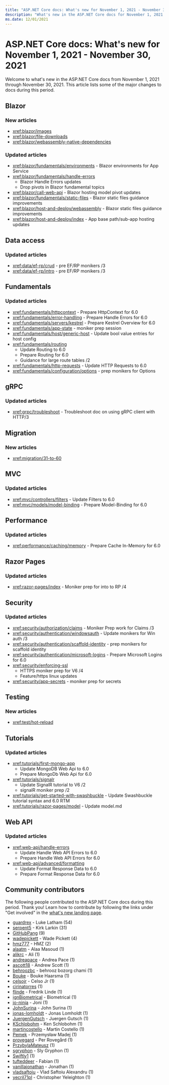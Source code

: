 ```yaml
---
title: "ASP.NET Core docs: What's new for November 1, 2021 - November 30, 2021"
description: "What's new in the ASP.NET Core docs for November 1, 2021 - November 30, 2021."
ms.date: 12/01/2021
---
```


# ASP.NET Core docs: What's new for November 1, 2021 - November 30, 2021

Welcome to what's new in the ASP.NET Core docs from November 1, 2021 through November 30, 2021. This article lists some of the major changes to docs during this period.

## Blazor

### New articles

- <xref:blazor/images>
- <xref:blazor/file-downloads>
- <xref:blazor/webassembly-native-dependencies>

### Updated articles

- <xref:blazor/fundamentals/environments> - Blazor environments for App Service
- <xref:blazor/fundamentals/handle-errors>
  - Blazor Handle Errors updates
  - Drop pivots in Blazor fundamental topics
- <xref:blazor/call-web-api> - Blazor hosting model pivot updates
- <xref:blazor/fundamentals/static-files> - Blazor static files guidance improvements
- <xref:blazor/host-and-deploy/webassembly> - Blazor static files guidance improvements
- <xref:blazor/host-and-deploy/index> - App base path/sub-app hosting updates

## Data access

### Updated articles

- <xref:data/ef-rp/crud> - pre EF/RP monikers /3
- <xref:data/ef-rp/intro> - pre EF/RP monikers /3

## Fundamentals

### Updated articles

- <xref:fundamentals/httpcontext> - Prepare HttpContext for 6.0
- <xref:fundamentals/error-handling> - Prepare Handle Errors for 6.0
- <xref:fundamentals/servers/kestrel> - Prepare Kestrel Overview for 6.0
- <xref:fundamentals/app-state> - moniker prep session
- <xref:fundamentals/host/generic-host> - Update bool value entries for host config
- <xref:fundamentals/routing>
  - Update Routing to 6.0
  - Prepare Routing for 6.0
  - Guidance for large route tables /2
- <xref:fundamentals/http-requests> - Update HTTP Requests to 6.0
- <xref:fundamentals/configuration/options> - prep monikers for Options

## gRPC

### Updated articles

- <xref:grpc/troubleshoot> - Troubleshoot doc on using gRPC client with HTTP/3

## Migration

### New articles

- <xref:migration/31-to-60>

## MVC

### Updated articles

- <xref:mvc/controllers/filters> - Update Filters to 6.0
- <xref:mvc/models/model-binding> - Prepare Model-Binding for 6.0

## Performance

### Updated articles

- <xref:performance/caching/memory> - Prepare Cache In-Memory for 6.0

## Razor Pages

### Updated articles

- <xref:razor-pages/index> - Moniker prep for into to RP /4

## Security

### Updated articles

- <xref:security/authorization/claims> - Moniker Prep work for Claims /3
- <xref:security/authentication/windowsauth> - Update monikers for Win auth /3
- <xref:security/authentication/scaffold-identity> - prep monikers for scaffold identity
- <xref:security/authentication/microsoft-logins> - Prepare Microsoft Logins for 6.0
- <xref:security/enforcing-ssl>
  - HTTPS moniker prep for V6 /4
  - Feature/https linux updates
- <xref:security/app-secrets> - moniker prep for secrets

## Testing

### New articles

- <xref:test/hot-reload>

## Tutorials

### Updated articles

- <xref:tutorials/first-mongo-app>
  - Update MongoDB Web Api to 6.0
  - Prepare MongoDb Web Api for 6.0
- <xref:tutorials/signalr>
  - Update SignalR tutorial to V6 /2
  - signalR moniker prep /2
- <xref:tutorials/get-started-with-swashbuckle> - Update Swashbuckle tutorial syntax and 6.0 RTM
- <xref:tutorials/razor-pages/model> - Update model.md

## Web API

### Updated articles

- <xref:web-api/handle-errors>
  - Update Handle Web API Errors to 6.0
  - Prepare Handle Web API Errors for 6.0
- <xref:web-api/advanced/formatting>
  - Update Format Response Data to 6.0
  - Prepare Format Response Data for 6.0

## Community contributors

The following people contributed to the ASP.NET Core docs during this period. Thank you! Learn how to contribute by following the links under "Get involved" in the [what's new landing page](index.yml).

- [guardrex](https://github.com/guardrex) - Luke Latham (54)
- [serpent5](https://github.com/serpent5) - Kirk Larkin (31)
- [GitHubPang](https://github.com/GitHubPang) (9)
- [wadepickett](https://github.com/wadepickett) - Wade Pickett (4)
- [hmz777](https://github.com/hmz777) - HMZ (2)
- [alaatm](https://github.com/alaatm) - Alaa Masoud (1)
- [alikrc](https://github.com/alikrc) - Ali (1)
- [andreapace](https://github.com/andreapace) - Andrea Pace (1)
- [ascott18](https://github.com/ascott18) - Andrew Scott (1)
- [behroozbc](https://github.com/behroozbc) - behrooz bozorg chami  (1)
- [Bouke](https://github.com/Bouke) - Bouke Haarsma (1)
- [celsojr](https://github.com/celsojr) - Celso Jr (1)
- [cirinatorres](https://github.com/cirinatorres) (1)
- [flinde](https://github.com/flinde) - Fredrik Linde (1)
- [ignBiometrical](https://github.com/ignBiometrical) - Biometrical (1)
- [jo-ninja](https://github.com/jo-ninja) - Joni (1)
- [JohnSurina](https://github.com/JohnSurina) - John Surina (1)
- [jonas-lomholdt](https://github.com/jonas-lomholdt) - Jonas Lomholdt (1)
- [JuergenGutsch](https://github.com/JuergenGutsch) - Juergen Gutsch (1)
- [KSchlobohm](https://github.com/KSchlobohm) - Ken Schlobohm (1)
- [martincostello](https://github.com/martincostello) - Martin Costello (1)
- [Pemek](https://github.com/Pemek) - Przemysław Madej (1)
- [provegard](https://github.com/provegard) - Per Rovegård (1)
- [PrzybylaMateusz](https://github.com/PrzybylaMateusz) (1)
- [sgryphon](https://github.com/sgryphon) - Sly Gryphon (1)
- [Swiftly1](https://github.com/Swiftly1) (1)
- [tufteddeer](https://github.com/tufteddeer) - Fabian (1)
- [vanillajonathan](https://github.com/vanillajonathan) - Jonathan (1)
- [vladsaftoiu](https://github.com/vladsaftoiu) - Vlad Saftoiu Alexandru (1)
- [yecril71pl](https://github.com/yecril71pl) - Christopher Yeleighton (1)
